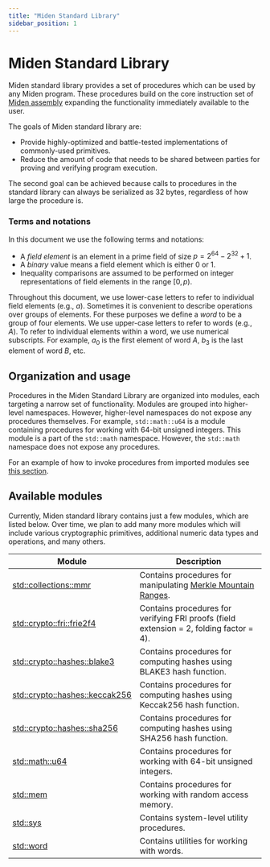 ```yaml
---
title: "Miden Standard Library"
sidebar_position: 1
---
```


# Miden Standard Library

Miden standard library provides a set of procedures which can be used by any Miden program. These procedures build on the core instruction set of [Miden assembly](../assembly/index.md) expanding the functionality immediately available to the user.

The goals of Miden standard library are:

- Provide highly-optimized and battle-tested implementations of commonly-used primitives.
- Reduce the amount of code that needs to be shared between parties for proving and verifying program execution.

The second goal can be achieved because calls to procedures in the standard library can always be serialized as 32 bytes, regardless of how large the procedure is.

### Terms and notations

In this document we use the following terms and notations:

- A _field element_ is an element in a prime field of size $p = 2^{64} - 2^{32} + 1$.
- A _binary_ value means a field element which is either $0$ or $1$.
- Inequality comparisons are assumed to be performed on integer representations of field elements in the range $[0, p)$.

Throughout this document, we use lower-case letters to refer to individual field elements (e.g., $a$). Sometimes it is convenient to describe operations over groups of elements. For these purposes we define a _word_ to be a group of four elements. We use upper-case letters to refer to words (e.g., $A$). To refer to individual elements within a word, we use numerical subscripts. For example, $a_0$ is the first element of word $A$, $b_3$ is the last element of word $B$, etc.

## Organization and usage

Procedures in the Miden Standard Library are organized into modules, each targeting a narrow set of functionality. Modules are grouped into higher-level namespaces. However, higher-level namespaces do not expose any procedures themselves. For example, `std::math::u64` is a module containing procedures for working with 64-bit unsigned integers. This module is a part of the `std::math` namespace. However, the `std::math` namespace does not expose any procedures.

For an example of how to invoke procedures from imported modules see [this section](../assembly/code_organization.md#importing-modules).

## Available modules

Currently, Miden standard library contains just a few modules, which are listed below. Over time, we plan to add many more modules which will include various cryptographic primitives, additional numeric data types and operations, and many others.

| Module                                                              | Description                                                                                                                                                      |
| ------------------------------------------------------------------- | ---------------------------------------------------------------------------------------------------------------------------------------------------------------- |
| [std::collections::mmr](./collections.md#merkle-mountain-range)     | Contains procedures for manipulating [Merkle Mountain Ranges](https://github.com/opentimestamps/opentimestamps-server/blob/master/doc/merkle-mountain-range.md). |
| [std::crypto::fri::frie2f4](./crypto/fri.md#fri-extension-2-fold-4) | Contains procedures for verifying FRI proofs (field extension = 2, folding factor = 4).                                                                          |
| [std::crypto::hashes::blake3](./crypto/hashes.md#blake3)            | Contains procedures for computing hashes using BLAKE3 hash function.                                                                                             |
| [std::crypto::hashes::keccak256](./crypto/hashes.md#keccak256)      | Contains procedures for computing hashes using Keccak256 hash function.                                                                                          |
| [std::crypto::hashes::sha256](./crypto/hashes.md#sha256)            | Contains procedures for computing hashes using SHA256 hash function.                                                                                             |
| [std::math::u64](./math/u64.md)                                     | Contains procedures for working with 64-bit unsigned integers.                                                                                                   |
| [std::mem](./mem.md)                                                | Contains procedures for working with random access memory.                                                                                                       |
| [std::sys](./sys.md)                                                | Contains system-level utility procedures.                                                                                                                        |
| [std::word](./word.md)                                              | Contains utilities for working with words.                                                                                                                       |
